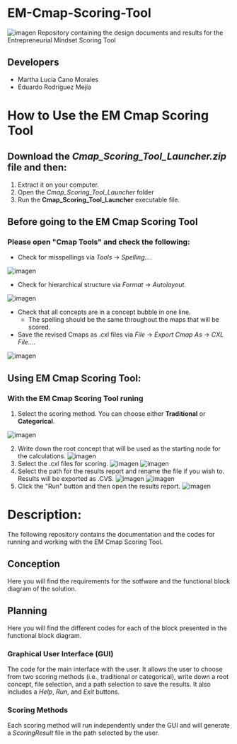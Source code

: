 # EM-Cmap-Scoring-Tool
![imagen](https://user-images.githubusercontent.com/78668372/221963257-b3bbdacd-f424-4e56-be69-029b855b9072.png)
Repository containing the design documents and results for the Entrepreneurial Mindset Scoring Tool
## Developers
- Martha Lucía Cano Morales
- Eduardo Rodríguez Mejía
# How to Use the EM Cmap Scoring Tool
## Download the *Cmap_Scoring_Tool_Launcher.zip* file and then:
1. Extract it on your computer.
2. Open the *Cmap_Scoring_Tool_Launcher* folder
3. Run the **Cmap_Scoring_Tool_Launcher** executable file.
## Before going to the EM Cmap Scoring Tool
### Please open "Cmap Tools" and check the following:
- Check for misspellings via *Tools* -> *Spelling...*.

![imagen](https://user-images.githubusercontent.com/78668372/221964846-c655a7e2-d452-4543-b340-7428eea1434c.png)
- Check for hierarchical structure via *Format* -> *Autolayout*.

![imagen](https://user-images.githubusercontent.com/78668372/221965003-987d1b4c-d158-44f0-8a19-e9336c4b3551.png)
- Check that all concepts are in a concept bubble in one line.
	- The spelling should be the same throughout the maps that will be scored.
- Save the revised Cmaps as .cxl files via *File* -> *Export Cmap As* -> *CXL File...*.

![imagen](https://user-images.githubusercontent.com/78668372/221965129-f3d74c2d-c51c-4df2-8f51-24a8bd7a3c41.png)
## Using EM Cmap Scoring Tool:
### With the **EM Cmap Scoring Tool** runing
1. Select the scoring method. You can choose either **Traditional** or **Categorical**.

![imagen](https://user-images.githubusercontent.com/78668372/221965609-60028709-4a5a-4210-aa15-98f0a5f1c451.png)

2. Write down the root concept that will be used as the starting node for the calculations.
![imagen](https://user-images.githubusercontent.com/78668372/221965860-63296871-9595-4361-8268-8bd398952d6a.png)
3. Select the .cxl files for scoring.
![imagen](https://user-images.githubusercontent.com/78668372/221965947-a66c685b-1698-4db5-bb8e-8329a9206087.png)
![imagen](https://user-images.githubusercontent.com/78668372/221966966-51ff35f5-2ae9-4d29-984a-7f825f888fee.png)
4. Select the path for the results report and rename the file if you wish to. Results will be exported as .CVS.
![imagen](https://user-images.githubusercontent.com/78668372/221967024-b1dba369-0870-4922-a08e-3a0583c78603.png)
![imagen](https://user-images.githubusercontent.com/78668372/221967154-3c928bfc-49c7-405f-a1f1-37006ab02380.png)
5. Click the "Run" button and then open the results report.
![imagen](https://user-images.githubusercontent.com/78668372/221967275-ff384e7b-64ff-41aa-8f13-d844ca9d9717.png)
# Description:
The following repository contains the documentation and the codes for running and working with the EM Cmap Scoring Tool.
##  Conception
Here you will find the requirements for the sotfware and the functional block diagram of the solution.
## Planning
Here you will find the different codes for each of the block presented in the functional block diagram.
### Graphical User Interface (GUI)
The code for the main interface with the user. It allows the user to choose from two scoring methods (i.e., traditional or categorical), write down a root concept, file selection, and a path selection to save the results.
It also includes a *Help*, *Run*, and *Exit* buttons.
### Scoring Methods
Each scoring method will run independently under the GUI and will generate a *ScoringResult* file in the path selected by the user.
